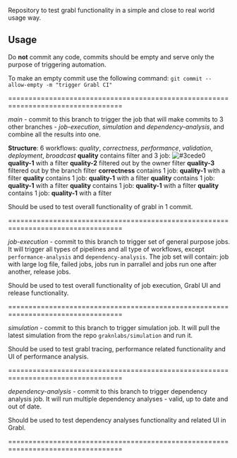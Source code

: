 Repository to test grabl functionality in a simple and close to real world usage way.

## Usage

Do **not** commit any code, commits should be empty and serve only the purpose of triggering automation.

To make an empty commit use the following command:
`git commit --allow-empty -m "trigger Grabl CI"`

==================================================================================

*main* - commit to this branch to trigger the job that will make commits to 3 other branches - *job-execution*, *simulation* and *dependency-analysis*, and combine all the results into one.

**Structure**: 
6 workflows: *quality*, *correctness*, *performance*, *validation*, *deployment*, *broadcast*
**quality** contains filter and 3 job: 
  ![#3cede0](https://via.placeholder.com/15/c5f015/000000?text=+) **quality-1** with a filter
  **quality-2** filtered out by the owner filter
  **quality-3** filtered out by the branch filter
**correctness** contains 1 job: **quality-1** with a filter
**quality** contains 1 job: **quality-1** with a filter
**quality** contains 1 job: **quality-1** with a filter
**quality** contains 1 job: **quality-1** with a filter
**quality** contains 1 job: **quality-1** with a filter

Should be used to test overall functionality of grabl in 1 commit.

==================================================================================

*job-execution* - commit to this branch to trigger set of general purpose jobs.
It will trigger all types of pipelines and all type of workflows, except `performance-analysis` and `dependency-analysis`.
The job set will contain: job with large log file, failed jobs, jobs run in parrallel and jobs run one after another, release jobs.

Should be used to test overall functionality of job execution, Grabl UI and release functionality.

==================================================================================

*simulation* - commit to this branch to trigger simulation job.
It will pull the latest simulation from the repo `graknlabs/simulation` and run it.

Should be used to test grabl tracing, performance related functionality and UI of performance analysis.

==================================================================================


*dependency-analysis* - commit to this branch to trigger dependency analysis job.
It will run multiple dependency analyses - valid, up to date and out of date.

Should be used to test dependency analyses functionality and related UI in Grabl.

==================================================================================
